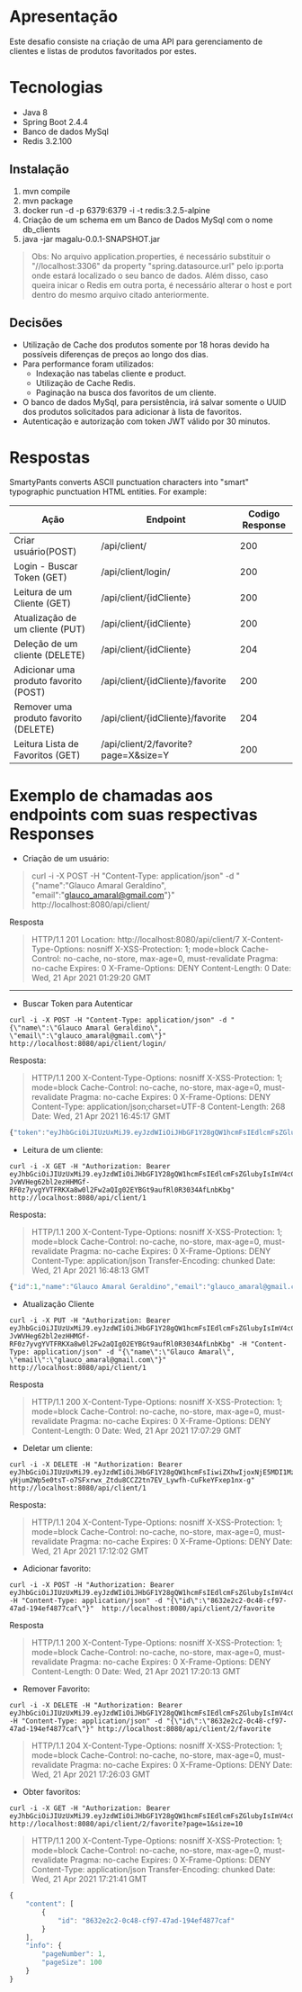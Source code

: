# Apresentação
Este desafio consiste na criação de uma API para gerenciamento de clientes e listas de produtos favoritados por estes.

# Tecnologias
- Java 8
- Spring Boot 2.4.4
- Banco de dados MySql
- Redis  3.2.100

## Instalação

1. mvn compile
2. mvn package
3. docker run -d -p 6379:6379 -i -t redis:3.2.5-alpine
4. Criação de um schema em um Banco de Dados MySql com o nome db_clients
5. java -jar magalu-0.0.1-SNAPSHOT.jar
> Obs: No arquivo application.properties, é necessário substituir o "//localhost:3306" da property "spring.datasource.url" pelo ip:porta onde estará localizado o seu banco de dados. Além disso, caso queira inicar o Redis em outra porta, é necessário alterar o host e port  dentro do mesmo arquivo citado anteriormente.

## Decisões

- Utilização de Cache dos produtos somente por 18 horas devido ha possíveis diferenças de preços ao longo dos dias.
- Para performance foram utilizados:
	- Indexação nas tabelas cliente e product.
	- Utilização de Cache Redis.
	- Paginação na busca dos favoritos de um cliente.
- O banco de dados MySql, para persistência,  irá salvar somente o UUID dos produtos solicitados para adicionar à lista de favoritos.
- Autenticação e autorização com token JWT válido por 30 minutos. 


# Respostas

SmartyPants converts ASCII punctuation characters into "smart" typographic punctuation HTML entities. For example:

|     Ação       | Endpoint                      |Codigo Response |
|----------------|-------------------------------|---------------|
|Criar usuário(POST)   | /api/client/          |200            |
|Login - Buscar Token (GET)          |/api/client/login/          |200            |
|Leitura de um Cliente (GET)|/api/client/{idCliente}|200|
|Atualização de um cliente (PUT)|/api/client/{idCliente}|200
|Deleção de um cliente (DELETE)|/api/client/{idCliente}|204
|Adicionar uma produto favorito (POST) |/api/client/{idCliente}/favorite|200
|Remover uma produto favorito (DELETE) |/api/client/{idCliente}/favorite|204
|Leitura Lista de Favoritos (GET) |/api/client/2/favorite?page=X&size=Y|200

# Exemplo de chamadas aos endpoints com suas respectivas Responses
- Criação de um usuário:
>curl -i -X POST -H "Content-Type: application/json" -d "{\"name\":\"Glauco Amaral Geraldino\", \"email\":\"glauco_amaral@gmail.com\"}" http://localhost:8080/api/client/
>
Resposta
>HTTP/1.1 201
Location: http://localhost:8080/api/client/7
X-Content-Type-Options: nosniff
X-XSS-Protection: 1; mode=block
Cache-Control: no-cache, no-store, max-age=0, must-revalidate
Pragma: no-cache
Expires: 0
X-Frame-Options: DENY
Content-Length: 0
Date: Wed, 21 Apr 2021 01:29:20 GMT
**********************************************************************************************************
- Buscar Token para Autenticar
```
curl -i -X POST -H "Content-Type: application/json" -d "{\"name\":\"Glauco Amaral Geraldino\", \"email\":\"glauco_amaral@gmail.com\"}" http://localhost:8080/api/client/login/
```
Resposta:
>HTTP/1.1 200
X-Content-Type-Options: nosniff
X-XSS-Protection: 1; mode=block
Cache-Control: no-cache, no-store, max-age=0, must-revalidate
Pragma: no-cache
Expires: 0
X-Frame-Options: DENY
Content-Type: application/json;charset=UTF-8
Content-Length: 268
Date: Wed, 21 Apr 2021 16:45:17 GMT
>
```js
{"token":"eyJhbGciOiJIUzUxMiJ9.eyJzdWIiOiJHbGF1Y28gQW1hcmFsIEdlcmFsZGlubyIsImV4cCI6MTYxOTAyMzgxNywicm9sIjpbIlJPTEVfVVNFUiJdLCJlbWFpbCI6ImdsYXVjb19hbWFyYWxAZ21haWwuY29tIiwiaWQiOjF9.soRZBvhKOD-JvWVHeg62bl2ezHHMGf-RF0z7yvgYVTFRKXa8w0l2Fw2aQIg02EYBGt9aufRl0R3034AfLnbKbg"}
```
- Leitura de um cliente:
```
curl -i -X GET -H "Authorization: Bearer eyJhbGciOiJIUzUxMiJ9.eyJzdWIiOiJHbGF1Y28gQW1hcmFsIEdlcmFsZGlubyIsImV4cCI6MTYxOTAyMzgxNywicm9sIjpbIlJPTEVfVVNFUiJdLCJlbWFpbCI6ImdsYXVjb19hbWFyYWxAZ21haWwuY29tIiwiaWQiOjF9.soRZBvhKOD-JvWVHeg62bl2ezHHMGf-RF0z7yvgYVTFRKXa8w0l2Fw2aQIg02EYBGt9aufRl0R3034AfLnbKbg"  http://localhost:8080/api/client/1
```
Resposta:
>HTTP/1.1 200
X-Content-Type-Options: nosniff
X-XSS-Protection: 1; mode=block
Cache-Control: no-cache, no-store, max-age=0, must-revalidate
Pragma: no-cache
Expires: 0
X-Frame-Options: DENY
Content-Type: application/json
Transfer-Encoding: chunked
Date: Wed, 21 Apr 2021 16:48:13 GMT
``` js
{"id":1,"name":"Glauco Amaral Geraldino","email":"glauco_amaral@gmail.com"}
```
- Atualização Cliente
```
curl -i -X PUT -H "Authorization: Bearer eyJhbGciOiJIUzUxMiJ9.eyJzdWIiOiJHbGF1Y28gQW1hcmFsIEdlcmFsZGlubyIsImV4cCI6MTYxOTAyMzgxNywicm9sIjpbIlJPTEVfVVNFUiJdLCJlbWFpbCI6ImdsYXVjb19hbWFyYWxAZ21haWwuY29tIiwiaWQiOjF9.soRZBvhKOD-JvWVHeg62bl2ezHHMGf-RF0z7yvgYVTFRKXa8w0l2Fw2aQIg02EYBGt9aufRl0R3034AfLnbKbg" -H "Content-Type: application/json" -d "{\"name\":\"Glauco Amaral\", \"email\":\"glauco_amaral@gmail.com\"}"  http://localhost:8080/api/client/1
``` 
Resposta
>HTTP/1.1 200
X-Content-Type-Options: nosniff
X-XSS-Protection: 1; mode=block
Cache-Control: no-cache, no-store, max-age=0, must-revalidate
Pragma: no-cache
Expires: 0
X-Frame-Options: DENY
Content-Length: 0
Date: Wed, 21 Apr 2021 17:07:29 GMT
>
- Deletar um cliente:
```
curl -i -X DELETE -H "Authorization: Bearer eyJhbGciOiJIUzUxMiJ9.eyJzdWIiOiJHbGF1Y28gQW1hcmFsIiwiZXhwIjoxNjE5MDI1MzEzLCJyb2wiOlsiUk9MRV9VU0VSIl0sImVtYWlsIjoiZ2xhdWNvX2FtYXJhbEBnbWFpbC5jb20iLCJpZCI6MX0.Kjn_QdncYHYAq3q25B9S4lndd-yHjum2Wp5e0tsT-o7SFxrwx_Ztdu8CCZ2tn7EV_Lywfh-CuFkeYFxep1nx-g"  http://localhost:8080/api/client/1
```
Resposta:
>HTTP/1.1 204
X-Content-Type-Options: nosniff
X-XSS-Protection: 1; mode=block
Cache-Control: no-cache, no-store, max-age=0, must-revalidate
Pragma: no-cache
Expires: 0
X-Frame-Options: DENY
Date: Wed, 21 Apr 2021 17:12:02 GMT
>

- Adicionar favorito:
```
curl -i -X POST -H "Authorization: Bearer eyJhbGciOiJIUzUxMiJ9.eyJzdWIiOiJHbGF1Y28gQW1hcmFsIEdlcmFsZGlubyIsImV4cCI6MTYxOTAyNTgyOCwicm9sIjpbIlJPTEVfVVNFUiJdLCJlbWFpbCI6ImdsYXVjb19hbWFyYWwyQGdtYWlsLmNvbSIsImlkIjoyfQ.QAYMj8a23VUg2pJPJOiKEqZgCPlos9Kk_JeF_FTUPi9G_IS8w3CDmYPBDjvzyxzkmvEjao1M5Nn5SCnpNdm8rQ" -H "Content-Type: application/json" -d "{\"id\":\"8632e2c2-0c48-cf97-47ad-194ef4877caf\"}"  http://localhost:8080/api/client/2/favorite
```
Resposta
>HTTP/1.1 200
X-Content-Type-Options: nosniff
X-XSS-Protection: 1; mode=block
Cache-Control: no-cache, no-store, max-age=0, must-revalidate
Pragma: no-cache
Expires: 0
X-Frame-Options: DENY
Content-Length: 0
Date: Wed, 21 Apr 2021 17:20:13 GMT
>
- Remover Favorito:
```
curl -i -X DELETE -H "Authorization: Bearer eyJhbGciOiJIUzUxMiJ9.eyJzdWIiOiJHbGF1Y28gQW1hcmFsIEdlcmFsZGlubyIsImV4cCI6MTYxOTAyNjE0NCwicm9sIjpbIlJPTEVfVVNFUiJdLCJlbWFpbCI6ImdsYXVjb19hbWFyYWwyQGdtYWlsLmNvbSIsImlkIjoyfQ.X8XEDaGSjWk5PhfYeyPAVElfP20ylefjK25Wf8W8r7Uu__5oOZpmtVCAXMd_MDo79XK8y3B3tM7I8JY4jwrzqA" -H "Content-Type: application/json" -d "{\"id\":\"8632e2c2-0c48-cf97-47ad-194ef4877caf\"}" http://localhost:8080/api/client/2/favorite
```
>HTTP/1.1 204
X-Content-Type-Options: nosniff
X-XSS-Protection: 1; mode=block
Cache-Control: no-cache, no-store, max-age=0, must-revalidate
Pragma: no-cache
Expires: 0
X-Frame-Options: DENY
Date: Wed, 21 Apr 2021 17:26:03 GMT
>

- Obter favoritos:
```
curl -i -X GET -H "Authorization: Bearer eyJhbGciOiJIUzUxMiJ9.eyJzdWIiOiJHbGF1Y28gQW1hcmFsIEdlcmFsZGlubyIsImV4cCI6MTYxOTAyNTgyOCwicm9sIjpbIlJPTEVfVVNFUiJdLCJlbWFpbCI6ImdsYXVjb19hbWFyYWwyQGdtYWlsLmNvbSIsImlkIjoyfQ.QAYMj8a23VUg2pJPJOiKEqZgCPlos9Kk_JeF_FTUPi9G_IS8w3CDmYPBDjvzyxzkmvEjao1M5Nn5SCnpNdm8rQ" http://localhost:8080/api/client/2/favorite?page=1&size=10
```
>HTTP/1.1 200
X-Content-Type-Options: nosniff
X-XSS-Protection: 1; mode=block
Cache-Control: no-cache, no-store, max-age=0, must-revalidate
Pragma: no-cache
Expires: 0
X-Frame-Options: DENY
Content-Type: application/json
Transfer-Encoding: chunked
Date: Wed, 21 Apr 2021 17:21:41 GMT
>
```js
{
    "content": [
        {
            "id": "8632e2c2-0c48-cf97-47ad-194ef4877caf"
        }
    ],
    "info": {
        "pageNumber": 1,
        "pageSize": 100
    }
}
```


